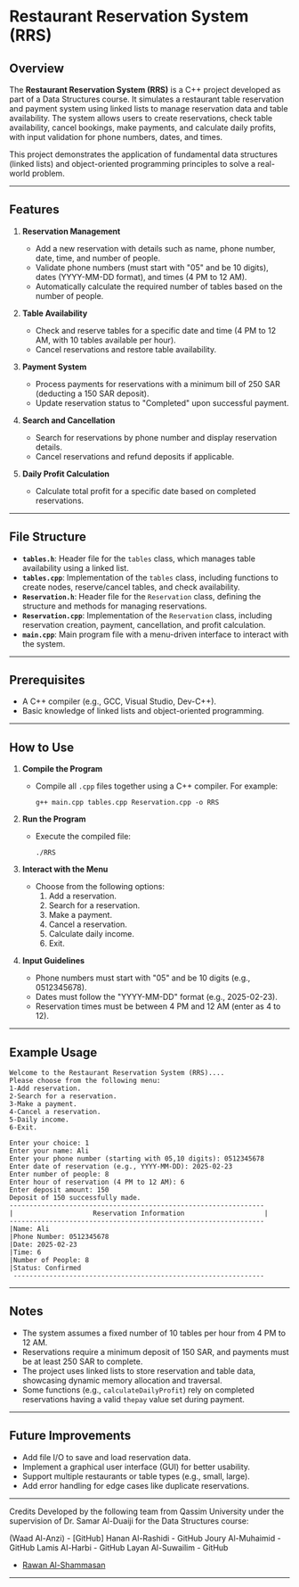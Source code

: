 # Restaurant Reservation System (RRS)

## Overview
The **Restaurant Reservation System (RRS)** is a C++ project developed as part of a Data Structures course. It simulates a restaurant table reservation and payment system using linked lists to manage reservation data and table availability. The system allows users to create reservations, check table availability, cancel bookings, make payments, and calculate daily profits, with input validation for phone numbers, dates, and times.

This project demonstrates the application of fundamental data structures (linked lists) and object-oriented programming principles to solve a real-world problem.

---

## Features
1. **Reservation Management**
   - Add a new reservation with details such as name, phone number, date, time, and number of people.
   - Validate phone numbers (must start with "05" and be 10 digits), dates (YYYY-MM-DD format), and times (4 PM to 12 AM).
   - Automatically calculate the required number of tables based on the number of people.

2. **Table Availability**
   - Check and reserve tables for a specific date and time (4 PM to 12 AM, with 10 tables available per hour).
   - Cancel reservations and restore table availability.

3. **Payment System**
   - Process payments for reservations with a minimum bill of 250 SAR (deducting a 150 SAR deposit).
   - Update reservation status to "Completed" upon successful payment.

4. **Search and Cancellation**
   - Search for reservations by phone number and display reservation details.
   - Cancel reservations and refund deposits if applicable.

5. **Daily Profit Calculation**
   - Calculate total profit for a specific date based on completed reservations.

---

## File Structure
- **`tables.h`**: Header file for the `tables` class, which manages table availability using a linked list.
- **`tables.cpp`**: Implementation of the `tables` class, including functions to create nodes, reserve/cancel tables, and check availability.
- **`Reservation.h`**: Header file for the `Reservation` class, defining the structure and methods for managing reservations.
- **`Reservation.cpp`**: Implementation of the `Reservation` class, including reservation creation, payment, cancellation, and profit calculation.
- **`main.cpp`**: Main program file with a menu-driven interface to interact with the system.

---

## Prerequisites
- A C++ compiler (e.g., GCC, Visual Studio, Dev-C++).
- Basic knowledge of linked lists and object-oriented programming.

---

## How to Use
1. **Compile the Program**
   - Compile all `.cpp` files together using a C++ compiler. For example:
     ```
     g++ main.cpp tables.cpp Reservation.cpp -o RRS
     ```
2. **Run the Program**
   - Execute the compiled file:
     ```
     ./RRS
     ```
3. **Interact with the Menu**
   - Choose from the following options:
     1. Add a reservation.
     2. Search for a reservation.
     3. Make a payment.
     4. Cancel a reservation.
     5. Calculate daily income.
     6. Exit.

4. **Input Guidelines**
   - Phone numbers must start with "05" and be 10 digits (e.g., 0512345678).
   - Dates must follow the "YYYY-MM-DD" format (e.g., 2025-02-23).
   - Reservation times must be between 4 PM and 12 AM (enter as 4 to 12).

---

## Example Usage
```
Welcome to the Restaurant Reservation System (RRS)....
Please choose from the following menu:
1-Add reservation.
2-Search for a reservation.
3-Make a payment.
4-Cancel a reservation.
5-Daily income.
6-Exit.

Enter your choice: 1
Enter your name: Ali
Enter your phone number (starting with 05,10 digits): 0512345678
Enter date of reservation (e.g., YYYY-MM-DD): 2025-02-23
Enter number of people: 8
Enter hour of reservation (4 PM to 12 AM): 6
Enter deposit amount: 150
Deposit of 150 successfully made.
----------------------------------------------------------------
|                    Reservation Information                    |
----------------------------------------------------------------
|Name: Ali
|Phone Number: 0512345678
|Date: 2025-02-23
|Time: 6
|Number of People: 8
|Status: Confirmed
 ---------------------------------------------------------------
```

---

## Notes
- The system assumes a fixed number of 10 tables per hour from 4 PM to 12 AM.
- Reservations require a minimum deposit of 150 SAR, and payments must be at least 250 SAR to complete.
- The project uses linked lists to store reservation and table data, showcasing dynamic memory allocation and traversal.
- Some functions (e.g., `calculateDailyProfit`) rely on completed reservations having a valid `thepay` value set during payment.

---

## Future Improvements
- Add file I/O to save and load reservation data.
- Implement a graphical user interface (GUI) for better usability.
- Support multiple restaurants or table types (e.g., small, large).
- Add error handling for edge cases like duplicate reservations.

---

Credits
Developed by the following team from Qassim University under the supervision of Dr. Samar Al-Duaiji for the Data Structures course:


(Waad Al-Anzi) - [GitHub]
Hanan Al-Rashidi - GitHub
Joury Al-Muhaimid - GitHub
Lamis Al-Harbi - GitHub
Layan Al-Suwailim - GitHub
 - [Rawan Al-Shammasan](https://github.com/rawana1)
---
